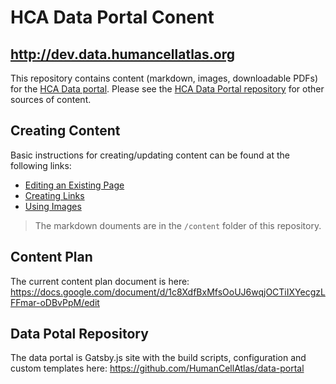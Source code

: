 # HCA Data Portal Conent
## http://dev.data.humancellatlas.org

This repository contains content (markdown, images, downloadable PDFs) for the [HCA Data portal]( http://dev.data.humancellatlas.org). Please see the [HCA Data Portal repository]( https://github.com/HumanCellAtlas/data-portal) for other sources of content. 


## Creating Content
Basic instructions for creating/updating content can be found at the following links:

* [Editing an Existing Page](https://dev.data.humancellatlas.org/document/creating-content/editing-an-existing-page)
* [Creating Links](https://dev.data.humancellatlas.org/document/creating-content/creating-links)
* [Using Images](https://dev.data.humancellatlas.org/document/creating-content/using-images)

>The markdown douments are in the `/content` folder of this repository.

## Content Plan
The current content plan document is here:
https://docs.google.com/document/d/1c8XdfBxMfsOoUJ6wqjOCTiIXYecgzLFFmar-oDBvPpM/edit

## Data Potal Repository

The data portal is Gatsby.js site with the build scripts, configuration and custom templates here: https://github.com/HumanCellAtlas/data-portal

  












